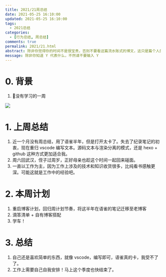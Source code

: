 ```yaml
---
title: 2021/21周总结
date: 2021-05-25 16:10:00
updated: 2021-05-25 16:10:00
tags:
  - 2021总结
categories: 
  - [行为总结, 周总结]
comments: true
permalink: 2021/21.html  
abstract: 除非你觉得你的时间不是很宝贵，否则不要看这篇流水账式的博文，这只是篇个人的工作的学习一个总结而已，没有包含任何的技术细节
message: 除非你知道 Y 代表什么，不然请不要输入 Y
---
```



# 0. 背景

1. 没有学习的一周

<!--more-->

![][0]

# 1. 上周总结

1. 近一个月没有周总结，用了语雀半年，但是打开太卡了。失去了纪录笔记的初衷，现在重归 vscode 编写文本。源码文本与渲染分离的模式，还是 hexo + github 这种方式更加适合我。
2. 周六回武汉，侄子过周岁，正好母亲也趁这个时间一起回来碰面。
3. 一直以工作为主，因为工作上涉及的技术和知识收货很多，比纯看书感触更深。可能这就是工作中的经验吧。

# 2. 本周计划

1. 重启博客计划，回归周计划节奏，将这半年在语雀的笔记迁移至老博客
2. 滴答清单 + 自有博客搭配
3. 学车！

# 3. 总结

1. 自己还是喜欢简单的东西，就像 vscode，编写即可，语雀真的卡，我受不了了。
2. 工作上需要自己自我安排！马上这个季度也快结束了。

[0]: https://markdownnoteimages.oss-cn-hangzhou.aliyuncs.com/p2642871021.webp